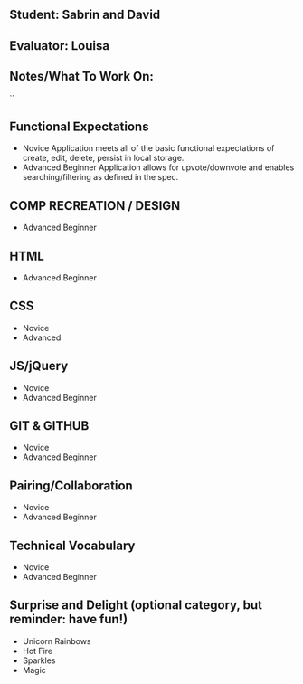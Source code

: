 ## Student: Sabrin and David
## Evaluator: Louisa
## Notes/What To Work On:

``
## Functional Expectations

* Novice  Application meets all of the basic functional expectations of create, edit, delete, persist in local storage.
* Advanced Beginner Application allows for upvote/downvote and enables searching/filtering as defined in the spec.

## COMP RECREATION / DESIGN

* Advanced Beginner  

## HTML

* Advanced Beginner

## CSS

* Novice
* Advanced

## JS/jQuery

* Novice
* Advanced Beginner

## GIT & GITHUB

* Novice
* Advanced Beginner

## Pairing/Collaboration

* Novice  
* Advanced Beginner  

## Technical Vocabulary

* Novice
* Advanced Beginner

## Surprise and Delight (optional category, but reminder: have fun!)

* Unicorn Rainbows  
* Hot Fire  
* Sparkles  
* Magic
